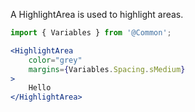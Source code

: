 
A HighlightArea is used to highlight areas.

```jsx
import { Variables } from '@Common';

<HighlightArea 
    color="grey" 
    margins={Variables.Spacing.sMedium}
>
    Hello
</HighlightArea>
```
